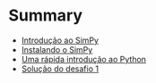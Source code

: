 # Summary

* [Introdução ao SimPy](introducao_ao_simpy.md)
* [Instalando o SimPy](instalando_o_simpy.md)
* [Uma rápida introdução ao Python](introducao_ao_python.md)
* [Solução do desafio 1](solucao_desafio_1.md)

